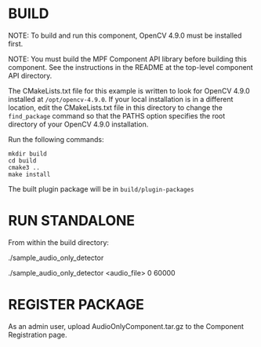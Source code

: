 # BUILD

NOTE: To build and run this component, OpenCV 4.9.0
      must be installed first.

NOTE: You must build the MPF Component API library before
      building this component. See the instructions
      in the README at the top-level component API
      directory.

The CMakeLists.txt file for this example is written to look for
OpenCV 4.9.0 installed at `/opt/opencv-4.9.0`. If your local
installation is in a different location, edit the CMakeLists.txt
file in this directory to change the `find_package` command so
that the PATHS option specifies the root directory of your
OpenCV 4.9.0 installation.

Run the following commands:
```
mkdir build
cd build
cmake3 ..
make install
```
The built plugin package will be in `build/plugin-packages`


# RUN STANDALONE

From within the build directory:

./sample_audio_only_detector

./sample_audio_only_detector <audio_file> 0 60000


# REGISTER PACKAGE

As an admin user, upload AudioOnlyComponent.tar.gz
to the Component Registration page.

